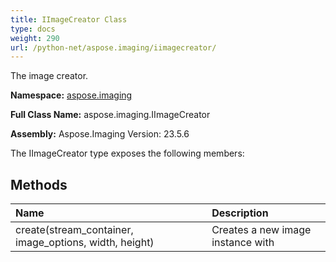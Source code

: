 ```yaml
---
title: IImageCreator Class
type: docs
weight: 290
url: /python-net/aspose.imaging/iimagecreator/
---
```


The image creator.

**Namespace:** [aspose.imaging](/imaging/python-net/aspose.imaging/)

**Full Class Name:** aspose.imaging.IImageCreator

**Assembly:**  Aspose.Imaging Version: 23.5.6

The IImageCreator type exposes the following members:
## **Methods**
|**Name**|**Description**|
| :- | :- |
|create(stream_container, image_options, width, height)|Creates a new image instance with|
